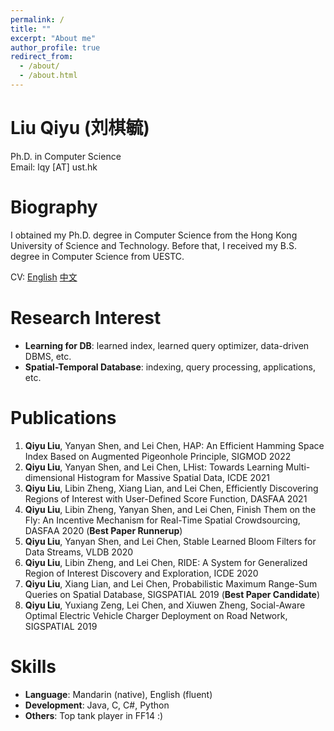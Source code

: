 ```yaml
---
permalink: /
title: ""
excerpt: "About me"
author_profile: true
redirect_from: 
  - /about/
  - /about.html
---
```


Liu Qiyu (刘棋毓)
=====
Ph.D. in Computer Science\
Email: lqy [AT] ust.hk

Biography
======
I obtained my Ph.D. degree in Computer Science from the Hong Kong University of Science and Technology. Before that, I received my B.S. degree in Computer Science from UESTC. 

CV: [English](https://qyliu-hkust.github.io/images/cv_lqy.pdf) [中文](https://qyliu-hkust.github.io/images/cv_lqy_cn.pdf)

Research Interest
======
* **Learning for DB**: learned index, learned query optimizer, data-driven DBMS, etc.
* **Spatial-Temporal Database**: indexing, query processing, applications, etc.
  

Publications
======
1. **Qiyu Liu**, Yanyan Shen, and Lei Chen, HAP: An Efficient Hamming Space Index Based on Augmented Pigeonhole Principle, SIGMOD 2022
1. **Qiyu Liu**, Yanyan Shen, and Lei Chen, LHist: Towards Learning Multi-dimensional Histogram for Massive Spatial Data, ICDE 2021
1. **Qiyu Liu**, Libin Zheng, Xiang Lian, and Lei Chen, Efficiently Discovering Regions of Interest with User-Defined Score Function, DASFAA 2021
1. **Qiyu Liu**, Libin Zheng, Yanyan Shen, and Lei Chen, Finish Them on the Fly: An Incentive Mechanism for Real-Time Spatial Crowdsourcing, DASFAA 2020 (**Best Paper Runnerup**)
1. **Qiyu Liu**, Yanyan Shen, and Lei Chen, Stable Learned Bloom Filters for Data Streams, VLDB 2020
1. **Qiyu Liu**, Libin Zheng, and Lei Chen, RIDE: A System for Generalized Region of Interest Discovery and Exploration, ICDE 2020
1. **Qiyu Liu**, Xiang Lian, and Lei Chen, Probabilistic Maximum Range-Sum Queries on Spatial Database, SIGSPATIAL 2019 (**Best Paper Candidate**)
1. **Qiyu Liu**, Yuxiang Zeng, Lei Chen, and Xiuwen Zheng, Social-Aware Optimal Electric Vehicle Charger Deployment on Road Network, SIGSPATIAL 2019


Skills
======
* **Language**: Mandarin (native), English (fluent)
* **Development**: Java, C, C#, Python
* **Others**: Top tank player in FF14 :)
